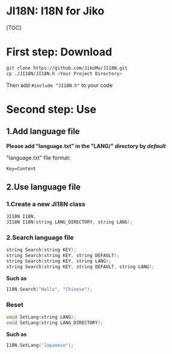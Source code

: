 # JI18N: I18N for Jiko
[TOC]

# First step: Download

```bash
git clone https://github.com/JikoMo/JI18N.git
cp ./JI18N/JI18N.h <Your Project Directory>
```

Then add `#include "JI18N.h"` to your code

# Second step: Use

## 1.Add language file

**Please add "language.txt" in the "LANG/" directory by _default_**

"language.txt" file format:
```
Key=Content
```

## 2.Use language file

### 1.Create a new JI18N class

```C++
JI18N I18N;
JI18N I18N(string LANG_DIRECTORY, string LANG);
```

### 2.Search language file

```C++
string Search(string KEY);
string Search(string KEY, string DEFAULT);
string Search(string KEY, string LANG);
string Search(string KEY, string DEFAULT, string LANG);
```

**Such as**
```C++
I18N.Search("Hello", "Chinese");
```

### Reset

```C++
void SetLang(string LANG);
void SetLang(string LANG_DIRECTORY);
```

**Such as**

```C++
I18N.SetLang("Japanese");
```